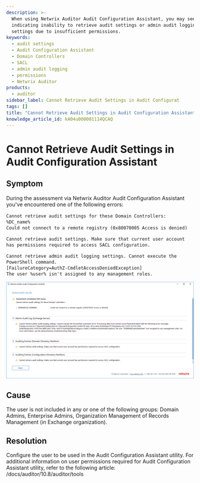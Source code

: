 ```yaml
---
description: >-
  When using Netwrix Auditor Audit Configuration Assistant, you may see errors
  indicating inability to retrieve audit settings or admin audit logging
  settings due to insufficient permissions.
keywords:
  - audit settings
  - Audit Configuration Assistant
  - Domain Controllers
  - SACL
  - admin audit logging
  - permissions
  - Netwrix Auditor
products:
  - auditor
sidebar_label: Cannot Retrieve Audit Settings in Audit Configurat
tags: []
title: "Cannot Retrieve Audit Settings in Audit Configuration Assistant"
knowledge_article_id: kA04u000001114QCAQ
---
```


# Cannot Retrieve Audit Settings in Audit Configuration Assistant

## Symptom

During the assessment via Netwrix Auditor Audit Configuration Assistant you've encountered one of the following errors:

```text
Cannot retrieve audit settings for these Domain Controllers:
%DC_name% 
Could not connect to a remote registry (0x80070005 Access is denied)
```

```text
Cannot retrieve audit settings. Make sure that current user account has permissions required to access SACL configuration.
```

```text
Cannot retrieve admin audit logging settings. Cannot execute the PowerShell command.
[FailureCategory=AuthZ-CmdletAccessDeniedException]
The user %user% isn't assigned to any management roles.
```

![Audit Configuration Assistant error screenshot](images/ka04u00000117HQ_0EM4u000008M035.png)

## Cause

The user is not included in any or one of the following groups: Domain Admins, Enterprise Admins, Organization Management of Records Management (in Exchange organization).

## Resolution

Configure the user to be used in the Audit Configuration Assistant utility. For additional information on user permissions required for Audit Configuration Assistant utility, refer to the following article: /docs/auditor/10.8/auditor/tools
